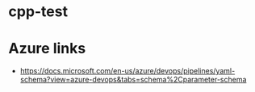 # cpp-test

# Azure links

* https://docs.microsoft.com/en-us/azure/devops/pipelines/yaml-schema?view=azure-devops&tabs=schema%2Cparameter-schema
